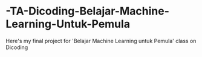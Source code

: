 # -TA-Dicoding-Belajar-Machine-Learning-Untuk-Pemula
Here's my final project for 'Belajar Machine Learning untuk Pemula' class on Dicoding
